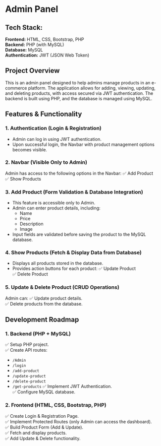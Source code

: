 # Admin Panel

## Tech Stack:

**Frontend:** HTML, CSS, Bootstrap, PHP  
**Backend:** PHP (with MySQL)  
**Database:** MySQL  
**Authentication:** JWT (JSON Web Token)  

## Project Overview

This is an admin panel designed to help admins manage products in an e-commerce platform. The application allows for adding, viewing, updating, and deleting products, with access secured via JWT authentication. The backend is built using PHP, and the database is managed using MySQL.

## Features & Functionality

### 1. Authentication (Login & Registration)
- Admin can log in using JWT authentication.
- Upon successful login, the Navbar with product management options becomes visible.

### 2. Navbar (Visible Only to Admin)
Admin has access to the following options in the Navbar:
✅ Add Product  
✅ Show Products  

### 3. Add Product (Form Validation & Database Integration)
- This feature is accessible only to Admin.
- Admin can enter product details, including:
  - Name
  - Price
  - Description
  - Image
- Input fields are validated before saving the product to the MySQL database.

### 4. Show Products (Fetch & Display Data from Database)
- Displays all products stored in the database.
- Provides action buttons for each product:
  ✅ Update Product  
  ✅ Delete Product  

### 5. Update & Delete Product (CRUD Operations)
Admin can:
✅ Update product details.  
✅ Delete products from the database.  

## Development Roadmap

### 1. Backend (PHP + MySQL)
✅ Setup PHP project.  
✅ Create API routes:
   - `/Admin`
   - `/login`
   - `/add-product`
   - `/update-product`
   - `/delete-product`
   - `/get-products`
✅ Implement JWT Authentication.  
✅ Configure MySQL database.  

### 2. Frontend (HTML, CSS, Bootstrap, PHP)
✅ Create Login & Registration Page.  
✅ Implement Protected Routes (only Admin can access the dashboard).  
✅ Build Product Form (Add & Update).  
✅ Fetch and display products.  
✅ Add Update & Delete functionality.
